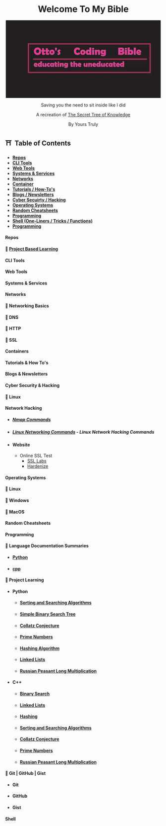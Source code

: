 <p align="center">
    <h1 align = "center">Welcome To My Bible</h1>
</p>
<div align = "center">
    <img align = "center" src="assets/Untitled.png" />
    <p align = "center">Saving you the need to sit inside like I did</p>
</div>
<p align="center">A recreation of <a href="https://github.com/trimstray/the-book-of-secret-knowledge">The Secret Tree of Knowledge</a></p>
<p align = "center">By Yours Truly</p>

## ⛩️ &nbsp;Table of Contents

- **[Repos](#repos)**
- **[CLI Tools](#cli-tools)**
- **[Web Tools](#web-tools)**
- **[Systems & Services](#systems--services)**
- **[Networks](#networks)**
- **[Container](#containers)**
- **[Tutorials / How-To's](#tutorials--how-tos)**
- **[Blogs / Newsletters](#blogs--newsletters)**
- **[Cyber Secuirty / Hacking](#cyber-security--hacking)**
- **[Operating Systems](#operating-systems)**
- **[Random Cheatsheets](#random-cheatsheets)**
- **[Programming](#programming)**
- **[Shell (One-Liners / Tricks / Functions)](#shell)**
- **[Programming](#programming)**

#### Repos

#### 🏯 [Project Based Learning](https://github.com/Filip-Nachov/project-based-learning)

#### CLI Tools

#### Web Tools

#### Systems & Services

#### Networks

#### 🏯 Networking Basics

#### 🏯 DNS

#### 🏯 HTTP

#### 🏯 SSL

#### Containers

#### Tutorials & How To's

#### Blogs & Newsletters

#### Cyber Security & Hacking

#### 🏯 Linux

#### Network Hacking

- ##### [Nmap Commands](https://github.com/ottojonas/ottos-bible/blob/main/cyber-security-and-hacking/nmap-commands.md)

- ##### [Linux Networking Commands](https://github.com/ottojonas/ottos-bible/blob/main/cyber-security-and-hacking/linux/network-hacking/basic-network-hacking-cheatsheet.md) - Linux Network Hacking Commands
- #### Website
  - Online SSL Test
    - [SSL Labs](ssllabs.com)
    - [Hardenize](hardenize.com)

#### Operating Systems

#### 🏯 Linux

#### 🏯 Windows

#### 🏯 MacOS

#### Random Cheatsheets

#### Programming

#### 🏯 Language Documentation Summaries

- #### [Python](programming/documentation_summaries/python.md)
- #### [cpp](programming/documentation_summaries/cpp.md)

#### 🏯 Project Learning

- #### Python

  - #### [Sorting and Searching Algorithms](programming/project-learning/python/algorithms/sorting-and-searching-algorithms.py)
  - #### [Simple Binary Search Tree](programming/project-learning/python/algorithms/simple-binary-search-tree.py)
  - #### [Collatz Conjecture](programming/project-learning/python/maths/collatz-conjecture.py)
  - #### [Prime Numbers](programming/project-learning/python/maths/prime-numbers.py)
  - #### [Hashing Algorithm](programming/project-learning/python/algorithms/hashing.py)
  - #### [Linked Lists](programming/project-learning/python/algorithms/linked-lists.py)
  - #### [Russian Peasant Long Multiplication](programming/project-learning/python/maths/russian-peasant-long-multiplication.py)

- #### C++
  - #### [Binary Search](programming/project-learning/c++/algorithms/Binary_Search.cpp)
  - #### [Linked Lists](programming/project-learning/c++/algorithms/Linked_Lists.cpp)
  - #### [Hashing](programming/project-learning/c++/algorithms/hashing.cpp)
  - #### [Sorting and Searching Algorithms](programming/project-learning/c++/algorithms/sorting_and_searching_algos.cpp)
  - #### [Collatz Conjecture](programming/project-learning/c++/maths/collatz_conjecture.cpp)
  - #### [Prime Numbers](programming/project-learning/c++/maths/prime_numbers.cpp)
  - #### [Russian Peasant Long Multiplication](programming/project-learning/c++/maths/russian_peasant_long_multiplication.cpp)

#### 🏯 Git | GitHub | Gist

- #### Git
- #### GitHub
- #### Gist

#### Shell

